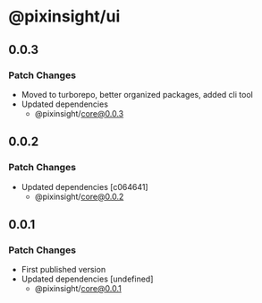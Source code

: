 # @pixinsight/ui

## 0.0.3

### Patch Changes

- Moved to turborepo, better organized packages, added cli tool
- Updated dependencies
  - @pixinsight/core@0.0.3

## 0.0.2

### Patch Changes

- Updated dependencies [c064641]
  - @pixinsight/core@0.0.2

## 0.0.1

### Patch Changes

- First published version
- Updated dependencies [undefined]
  - @pixinsight/core@0.0.1

